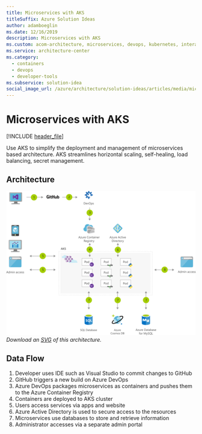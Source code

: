 ```yaml
---
title: Microservices with AKS
titleSuffix: Azure Solution Ideas
author: adamboeglin
ms.date: 12/16/2019
description: Microservices with AKS
ms.custom: acom-architecture, microservices, devops, kubernetes, interactive-diagram, 'https://azure.microsoft.com/solutions/architecture/microservices-with-aks/'
ms.service: architecture-center
ms.category:
  - containers
  - devops
  - developer-tools
ms.subservice: solution-idea
social_image_url: /azure/architecture/solution-ideas/articles/media/microservices-with-aks.png
---
```


# Microservices with AKS

[!INCLUDE [header_file](../header.md)]

Use AKS to simplify the deployment and management of microservices based architecture. AKS streamlines horizontal scaling, self-healing, load balancing, secret management.

## Architecture

![Architecture Diagram](../media/microservices-with-aks.png)
*Download an [SVG](../media/microservices-with-aks.svg) of this architecture.*

## Data Flow

1. Developer uses IDE such as Visual Studio to commit changes to GitHub
1. GitHub triggers a new build on Azure DevOps
1. Azure DevOps packages microservices as containers and pushes them to the Azure Container Registry
1. Containers are deployed to AKS cluster
1. Users access services via apps and website
1. Azure Active Directory is used to secure access to the resources
1. Microservices use databases to store and retrieve information
1. Administrator accesses via a separate admin portal
